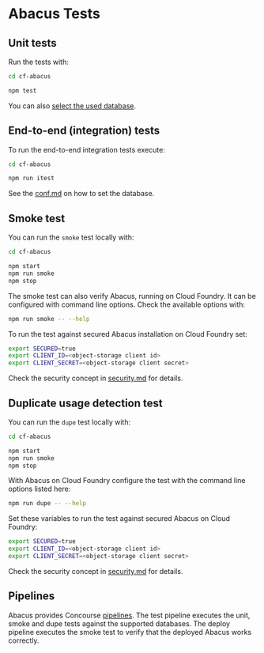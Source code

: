 Abacus Tests
===

Unit tests
---

Run the tests with:
```sh
cd cf-abacus

npm test
```

You can also [select the used database](https://github.com/cloudfoundry-incubator/cf-abacus/blob/master/doc/conf.md#local-configuration).


End-to-end (integration) tests
---

To run the end-to-end integration tests execute:
```sh
cd cf-abacus

npm run itest
```

See the [conf.md](https://github.com/cloudfoundry-incubator/cf-abacus/blob/master/doc/conf.md#local-configuration) on how to set the database.


Smoke test
---

You can run the `smoke` test locally with:
```sh
cd cf-abacus

npm start
npm run smoke
npm stop
```

The smoke test can also verify Abacus, running on Cloud Foundry. It can be configured with command line options. Check the available options with:
```sh
npm run smoke -- --help
```

To run the test against secured Abacus installation on Cloud Foundry set:
```sh
export SECURED=true
export CLIENT_ID=<object-storage client id>
export CLIENT_SECRET=<object-storage client secret>
```

Check the security concept in [security.md](security.md) for details.


Duplicate usage detection test
---

You can run the `dupe` test locally with:
```sh
cd cf-abacus

npm start
npm run smoke
npm stop
```

With Abacus on Cloud Foundry configure the test with the command line options listed here:
```sh
npm run dupe -- --help
```

Set these variables to run the test against secured Abacus on Cloud Foundry:
```sh
export SECURED=true
export CLIENT_ID=<object-storage client id>
export CLIENT_SECRET=<object-storage client secret>
```

Check the security concept in [security.md](security.md) for details.


Pipelines
---

Abacus provides Concourse [pipelines](https://github.com/cloudfoundry-incubator/cf-abacus/tree/master/etc/concourse). The test pipeline executes the unit, smoke and dupe tests against the supported databases. The deploy pipeline executes the smoke test to verify that the deployed Abacus works correctly.

